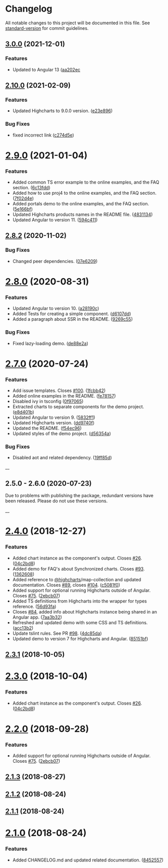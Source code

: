 # Changelog

All notable changes to this project will be documented in this file. See [standard-version](https://github.com/conventional-changelog/standard-version) for commit guidelines.

## [3.0.0](https://github.com/highcharts/highcharts-angular/compare/v2.10.0...v3.0.0) (2021-12-01)


### Features

* Updated to Angular 13 ([aa202ec](https://github.com/highcharts/highcharts-angular/pull/305/commits/aa202ec98bb41bc85eb74229059adcc6398e3cc6)

## [2.10.0](https://github.com/highcharts/highcharts-angular/compare/v2.8.1...v2.10.0) (2021-02-09)

### Features

* Updated Highcharts to 9.0.0 version. ([e23e896](https://github.com/highcharts/highcharts-angular/pull/267/commits/e23e896b8ff0ac49f8756b5e343ad4c39305c216))

### Bug Fixes

* fixed incorrect link ([c274d5e](https://github.com/highcharts/highcharts-angular/commit/c274d5edc5457f09f1e0631ea29c0f88a0145726))

# [2.9.0](https://github.com/highcharts/highcharts-angular/compare/v2.8.1...v2.9.0) (2021-01-04)

### Features

* Added common TS error example to the online examples, and the FAQ section. ([6c13fdd](https://github.com/highcharts/highcharts-angular/commit/6c13fdd21ac524140046f3a81fcedf24b2fae608))
* Added how to use proj4 to the online examples, and the FAQ section. ([7f02d4e](https://github.com/highcharts/highcharts-angular/commit/7f02d4e887cc8d36b6adbac5f5e9bef3d8991358))
* Added portals demo to the online examples, and the FAQ section. ([5e166bf](https://github.com/highcharts/highcharts-angular/commit/5e166bfba22ed9038b0bbd564ec7524025ae2cec))
* Updated Highcharts products names in the README file. ([4831134](https://github.com/highcharts/highcharts-angular/commit/4831134e2e0a7f1a6295e0cb891850f38703157d))
* Updated Angular to version 11. ([594c411](https://github.com/highcharts/highcharts-angular/pull/257/commits/594c4112eb30b093649fe8ee0a36abc0642c589b))

## [2.8.2](https://github.com/highcharts/highcharts-angular/compare/v2.8.1...v2.8.2) (2020-11-02)

### Bug Fixes

* Changed peer dependencies. ([07e6209](https://github.com/highcharts/highcharts-angular/pull/228/commits/07e6209e594e6026faae394a7b9b3edd5fdcc4b5))

# [2.8.0](https://github.com/highcharts/highcharts-angular/compare/v2.4.0...v2.8.0) (2020-08-31)

### Features

* Updated Angular to version 10. ([a28190c](https://github.com/highcharts/highcharts-angular/pull/219/commits/a28190cd6a14be4d74c57868eaaba49c137700c7))
* Added Tests for creating a simple component.  ([d6107dd](https://github.com/highcharts/highcharts-angular/pull/219/commits/d6107dd4b75d87add8c7213356bf2f383bd79b85))
* Added a paragraph about SSR in the README.  ([9269c55](https://github.com/highcharts/highcharts-angular/pull/219/commits/9269c55f993b234284a01e11eaa439c9cf206050))


### Bug Fixes

* Fixed lazy-loading demo. ([de88e2a](https://github.com/highcharts/highcharts-angular/pull/219/commits/de88e2a54b9060b87ee458048943b8dfb2db5956))

# [2.7.0](https://github.com/highcharts/highcharts-angular/compare/v2.4.0...v2.7.0) (2020-07-24)

### Features

* Add issue templates. Closes [#100](https://github.com/highcharts/highcharts-angular/issues/100). ([1fcbb42](https://github.com/highcharts/highcharts-angular/commit/1fcbb428772897df0fc978c1a40aa69a0687d704))
* Added online examples in the README. ([fe78157](https://github.com/highcharts/highcharts-angular/commit/fe7815770dc2eab7191e2d1cea589b93b17fd2e7))
* Disabled ivy in tsconfig ([0f97065](https://github.com/highcharts/highcharts-angular/commit/0f970651cb6e5f53737b13d950a5ffcc4600a353))
* Extracted charts to separate components for the demo project. ([e8d401b](https://github.com/highcharts/highcharts-angular/commit/e8d401b9b785116ac551a21373aa5fddd994fdcf))
* Updated Angular to version 9. ([5832ff1](https://github.com/highcharts/highcharts-angular/commit/5832ff1532f54f87a7fa2f81282de67583909d38))
* Updated Highcharts version. ([dd9740f](https://github.com/highcharts/highcharts-angular/commit/dd9740f4b5e8677f89765dfa0ff179aeb6e5adb4))
* Updated the README. ([f54ec96](https://github.com/highcharts/highcharts-angular/commit/f54ec960473aabf27936d3b282e16ba3e01aeec7))
* Updated styles of the demo project. ([d56354a](https://github.com/highcharts/highcharts-angular/commit/d56354ab9c9134364b95a245e7393a15123c42b2))


### Bug Fixes

* Disabled aot and related dependency. ([19ff85d](https://github.com/highcharts/highcharts-angular/commit/19ff85d54ff3016caea66c390445f0c10ade2cfe))

__
## 2.5.0 - 2.6.0 (2020-07-23)

Due to problems with publishing the package, redundant versions have been released. Please do not use these versions.

__
<a name="2.4.0"></a>
# [2.4.0](https://github.com/highcharts/highcharts-angular/compare/v2.1.3...v2.4.0) (2018-12-27)


### Features

* Added chart instance as the component's output. Closes [#26](https://github.com/highcharts/highcharts-angular/issues/26). ([04c2bd8](https://github.com/highcharts/highcharts-angular/commit/04c2bd8))
* Added demo for FAQ's about Synchronized charts. Closes [#93](https://github.com/highcharts/highcharts-angular/issues/93). ([1362608](https://github.com/highcharts/highcharts-angular/commit/1362608))
* Added reference to [@highcharts](https://github.com/highcharts)/map-collection and updated documentation. Closes [#89](https://github.com/highcharts/highcharts-angular/issues/89), closes [#104](https://github.com/highcharts/highcharts-angular/issues/104). ([c5081f0](https://github.com/highcharts/highcharts-angular/commit/c5081f0))
* Added support for optional running Highcharts outside of Angular. Closes [#75](https://github.com/highcharts/highcharts-angular/issues/75). ([2ebcb07](https://github.com/highcharts/highcharts-angular/commit/2ebcb07))
* Added TS definitions from Highcharts into the wrapper for types reference. ([56d93fa](https://github.com/highcharts/highcharts-angular/commit/56d93fa))
* Closes [#84](https://github.com/highcharts/highcharts-angular/issues/84), added info about Highcharts instance being shared in an Angular app. ([7aa3b32](https://github.com/highcharts/highcharts-angular/commit/7aa3b32))
* Refreshed and updated demo with some CSS and TS definitions. ([acc13b2](https://github.com/highcharts/highcharts-angular/commit/acc13b2))
* Update tslint rules. See PR [#98](https://github.com/highcharts/highcharts-angular/issues/98). ([4dc85da](https://github.com/highcharts/highcharts-angular/commit/4dc85da))
* Updated demo to version 7 for Highcharts and Angular. ([85151bf](https://github.com/highcharts/highcharts-angular/commit/85151bf))



<a name="2.3.1"></a>
## [2.3.1](https://github.com/highcharts/highcharts-angular/compare/v2.3.0...v2.3.1) (2018-10-05)


<a name="2.3.0"></a>
# [2.3.0](https://github.com/highcharts/highcharts-angular/compare/v2.2.0...v2.3.0) (2018-10-04)


### Features

* Added chart instance as the component's output. Closes [#26](https://github.com/highcharts/highcharts-angular/issues/26). ([04c2bd8](https://github.com/highcharts/highcharts-angular/commit/04c2bd8))



<a name="2.2.0"></a>
# [2.2.0](https://github.com/highcharts/highcharts-angular/compare/v2.1.3...v2.2.0) (2018-09-28)


### Features

* Added support for optional running Highcharts outside of Angular. Closes [#75](https://github.com/highcharts/highcharts-angular/issues/75). ([2ebcb07](https://github.com/highcharts/highcharts-angular/commit/2ebcb07))



<a name="2.1.3"></a>
## [2.1.3](https://github.com/highcharts/highcharts-angular/compare/v2.1.2...v2.1.3) (2018-08-27)



<a name="2.1.2"></a>
## [2.1.2](https://github.com/highcharts/highcharts-angular/compare/v2.1.1...v2.1.2) (2018-08-24)



<a name="2.1.1"></a>
## [2.1.1](https://github.com/highcharts/highcharts-angular/compare/v2.1.0...v2.1.1) (2018-08-24)



<a name="2.1.0"></a>
# [2.1.0](https://github.com/highcharts/highcharts-angular/compare/v2.0.3...v2.1.0) (2018-08-24)


### Features

* Added CHANGELOG.md and updated related documentation. ([8452557](https://github.com/highcharts/highcharts-angular/commit/8452557))
